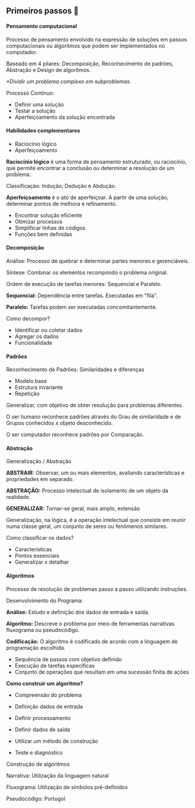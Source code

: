 ## Primeiros passos :footprints:

#### Pensamento computacional

Processo de pensamento envolvido na expressão de soluções em passos computacionais ou algoritmos que podem ser implementados no computador.

Baseado em 4 pilares: Decomposição, Reconhecimento de padrões, Abstração e Design de algoritmos.

_*Dividir um problema complexo em subproblemas._

Processo Contínuo:
 - Definir uma solução
 - Testar a solução
 - Aperfeiçoamento da solução encontrada

#### Habilidades complementares

- Raciocínio lógico
- Aperfeiçoamento

**Raciocínio lógico** é uma forma de pensamento estruturado, ou raciocínio, que permite encontrar a conclusão ou determinar a resolução de um problema.

Classificação: Indução, Dedução e Abdução.

**Aperfeiçoamento** é o ato de aperfeiçoar. A partir de uma solução, determinar pontos de melhora e refinamento.

- Encontrar solução eficiente
- Otimizar processos
- Simplificar linhas de códigos 
- Funções bem definidas

#### Decomposição

Análise: Processo de quebrar e determinar partes menores e gerenciáveis.

Síntese: Combinar os elementos recompondo o problema original.

Ordem de execução de tarefas menores: Sequencial e Paralelo.

**Sequencial:** Dependência entre tarefas. Executadas em "fila".

**Paralelo:** Tarefas podem ser executadas concomitantemente.

Como decompor?

- Identificar ou coletar dados
- Agregar os dados
- Funcionalidade

#### Padrões

Reconhecimento de Padrões: Similaridades e diferenças

- Modelo base
-  Estrutura invariante
- Repetição

Generalizar, com objetivo de obter resolução para problemas diferentes.

O ser humano reconhece padrões através do  Grau de similaridade e de Grupos conhecidos x objeto desconhecido.

O ser computador reconhece padrões por Comparação.

#### Abstração

Generalização / Abstração

**ABSTRAIR:** Observar, um ou mais elementos, avaliando características e propriedades em separado.

**ABSTRAÇÃO:** Processo intelectual de isolamento de um objeto da realidade.

**GENERALIZAR:** Tornar-se geral, mais amplo, extensão

Generalização, na lógica, é a operação intelectual que consiste em reunir numa classe geral, um conjunto de seres ou fenômenos similares.

Como classificar os dados?

- Características
- Pontos essenciais
- Generalizar x detalhar

#### Algoritmos

Processo de resolução de problemas passo a passo utilizando instruções.

Desenvolvimento do Programa:

**Análise:** Estudo e definição dos dados de entrada e saída.

**Algoritmo:** Descreve o problema por meio de ferramentas narrativas fluxograma ou pseudocódigo.

**Codificação:** O algoritmo é codificado de acordo com a linguagem de programação escolhida.

- Sequência de passos com objetivo definido
- Execução de tarefas específicas
- Conjunto de operações que resultam em uma sucessão finita de ações

**Como construir um algoritmo?**

- Compreensão do problema

- Definição dados de entrada
- Definir processamento
- Definir dados de saída
- Utilizar um método de construção
- Teste e diagnóstico

Construção de algoritmos

Narrativa: Utilização da linguagem natural

Fluxograma: Utilização de símbolos pré-definidos

Pseudocódigo: Portugol